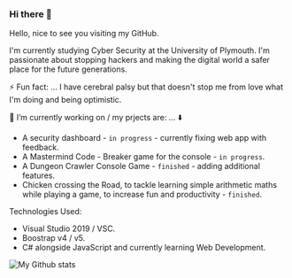 ### Hi there 👋

Hello, nice to see you visiting my GitHub. 

I'm currently studying Cyber Security at the University of Plymouth. I'm passionate about stopping hackers and making the digital world a safer place for the future generations.

⚡ Fun fact: ... I have cerebral palsy but that doesn't stop me from love what I'm doing and being optimistic.

🔭 I’m currently working on / my prjects are: ... :arrow_down:

* A security dashboard - `in progress` - currently fixing web app with feedback.
* A Mastermind Code - Breaker game for the console - `in progress`.
* A Dungeon Crawler Console Game - `finished` - adding additional features.
* Chicken crossing the Road, to tackle learning simple arithmetic maths while playing a game, to increase fun and productivity - `finished`.

Technologies Used:

* Visual Studio 2019 / VSC.
* Boostrap v4 / v5.
* C# alongside JavaScript and currently learning Web Development.

![My Github stats](https://github-readme-stats.vercel.app/api?username=Parker06)

<!--
**harry-parker6/harry-parker6** is a ✨ _special_ ✨ repository because its `README.md` (this file) appears on your GitHub profile.

Here are some ideas to get you started:

- 🔭 I’m currently working on ...
- 🌱 I’m currently learning ...
- 👯 I’m looking to collaborate on ...
- 🤔 I’m looking for help with ...
- 💬 Ask me about ...
- 📫 How to reach me: ...
- 😄 Pronouns: ...
- ⚡ Fun fact: ...
-->
